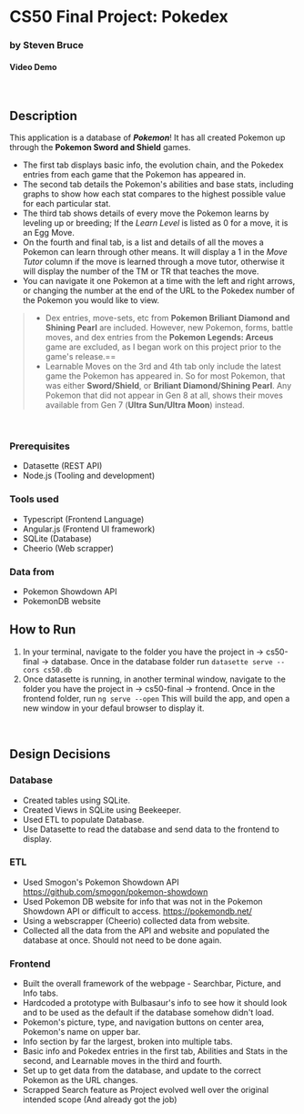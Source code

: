 # CS50 Final Project: Pokedex
### by Steven Bruce
#### Video Demo <URL HERE>

<br>

## Description
This application is a database of ***Pokemon***! It has all created Pokemon up through the **Pokemon Sword and Shield** games.
- The first tab displays basic info, the evolution chain, and the Pokedex entries from each game that the Pokemon has appeared in.
- The second tab details the Pokemon's abilities and base stats, including graphs to show how each stat compares to the highest possible value for each particular stat.
- The third tab shows details of every move the Pokemon learns by leveling up or breeding; If the *Learn Level* is listed as 0 for a move, it is an Egg Move.
- On the fourth and final tab, is a list and details of all the moves a Pokemon can learn through other means. It will display a 1 in the *Move Tutor* column if the move is learned through a move tutor, otherwise it will display the number of the TM or TR that teaches the move.
- You can navigate it one Pokemon at a time with the left and right arrows, or changing the number at the end of the URL to the Pokedex number of the Pokemon you would like to view.

> - Dex entries, move-sets, etc from **Pokemon Briliant Diamond and Shining Pearl** are included. However, new Pokemon, forms, battle moves, and dex entries from the **Pokemon Legends: Arceus** game are excluded, as I began work on this project prior to the game's release.==
> - Learnable Moves on the 3rd and 4th tab only include the latest game the Pokemon has appeared in. So for most Pokemon, that was either **Sword/Shield**, or **Briliant Diamond/Shining Pearl**. Any Pokemon that did not appear in Gen 8 at all, shows their moves available from Gen 7 (**Ultra Sun/Ultra Moon**) instead.

<br>

### Prerequisites
- Datasette (REST API)
- Node.js (Tooling and development)
### Tools used
- Typescript (Frontend Language)
- Angular.js (Frontend UI framework)
- SQLite (Database)
- Cheerio (Web scrapper)
### Data from
- Pokemon Showdown API
- PokemonDB website

## How to Run
1. In your terminal, navigate to the folder you have the project in -> cs50-final -> database. Once in the database folder run `datasette serve --cors cs50.db`
2. Once datasette is running, in another terminal window, navigate to the folder you have the project in -> cs50-final -> frontend. Once in the frontend folder, run `ng serve --open` This will build the app, and open a new window in your defaul browser to display it.

<br>

## Design Decisions

### Database
  - Created tables using SQLite.
  - Created Views in SQLite using Beekeeper.
  - Used ETL to populate Database.
  - Use Datasette to read the database and send data to the frontend to display.

### ETL
  - Used Smogon's Pokemon Showdown API https://github.com/smogon/pokemon-showdown
  - Used Pokemon DB website for info that was not in the Pokemon Showdown API or difficult to access. https://pokemondb.net/
  - Using a webscrapper (Cheerio) collected data from website.
  - Collected all the data from the API and website and populated the database at once. Should not need to be done again.

### Frontend
  - Built the overall framework of the webpage - Searchbar, Picture, and Info tabs.
  - Hardcoded a prototype with Bulbasaur's info to see how it should look and to be used as the default if the database somehow didn't load.
  - Pokemon's picture, type, and navigation buttons on center area, Pokemon's name on upper bar.
  - Info section by far the largest, broken into multiple tabs.
  - Basic info and Pokedex entries in the first tab, Abilities and Stats in the second, and Learnable moves in the third and fourth.
  - Set up to get data from the database, and update to the correct Pokemon as the URL changes.
  - Scrapped Search feature as Project evolved well over the original intended scope (And already got the job)
